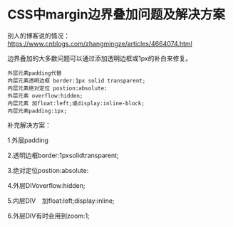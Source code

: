 # CSS中margin边界叠加问题及解决方案


别人的博客说的情况：https://www.cnblogs.com/zhangmingze/articles/4664074.html

边界叠加的大多数问题可以通过添加透明边框或1px的补白来修复。
```
外层元素padding代替
内层元素透明边框 border:1px solid transparent;
内层元素绝对定位 postion:absolute:
外层元素 overflow:hidden;
内层元素 加float:left;或display:inline-block;
内层元素padding:1px;
```

补充解决方案：

1.外层padding

2.透明边框border:1pxsolidtransparent;

3.绝对定位postion:absolute:

4.外层DIVoverflow:hidden;

5.内层DIV　加float:left;display:inline;

6.外层DIV有时会用到zoom:1;
